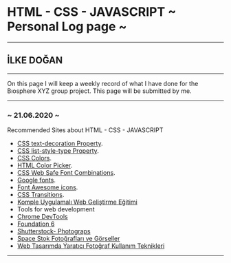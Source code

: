 # HTML - CSS - JAVASCRIPT ~ Personal Log page ~
****
## İLKE DOĞAN 
****

On this page I will keep a weekly record of what I have done for the Bıosphere XYZ group project. This page will be submitted by me.

---

### ~ 21.06.2020 ~
 Recommended Sites about HTML - CSS - JAVASCRIPT
 - [CSS text-decoration Property](https://www.w3schools.com/cssref/pr_text_text-decoration.asp).
 - [CSS list-style-type Property](https://www.w3schools.com/cssref/pr_list-style-type.asp).
- [CSS Colors](https://www.w3schools.com/cssref/css_colors.asp).
- [HTML Color Picker](https://www.w3schools.com/colors/colors_picker.asp).
- [CSS Web Safe Font Combinations](https://www.w3schools.com/cssref/css_websafe_fonts.asp).
- [Google fonts](https://fonts.google.com/).
- [Font Awesome icons](https://fontawesome.com/start).
- [CSS Transitions](https://www.w3schools.com/css/css3_transitions.asp).
- [Komple Uygulamalı Web Geliştirme Eğitimi](https://sadikturan.com/bootstrap-4/bootstrap-nedir/1195)
- Tools for web development
- [Chrome DevTools](https://developers.google.com/web/tools/chrome-devtools)
- [Foundation 6](https://get.foundation/sites/docs/)
- [Shutterstock- Photograps](https://www.shutterstock.com/tr/search/space)
- [Space Stok Fotoğrafları ve Görseller](https://tr.123rf.com/stok-foto%C4%9Fraf/space.html?oriSearch=web+tasar%C4%B1m&sti=laym0e8yh47lefhhfm|)
- [Web Tasarımda Yaratıcı Fotoğraf Kullanım Teknikleri](https://www.dijitalajanslar.com/web-tasarim-yaratici-fotograf-teknikleri/)
****
